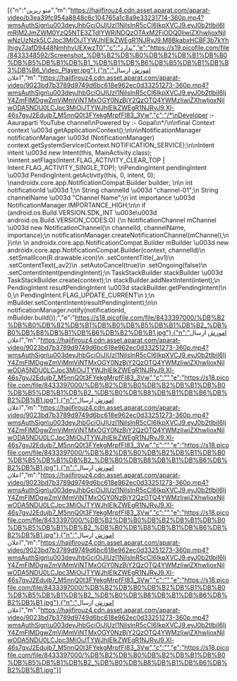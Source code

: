 [{"n":"منو زیرین","m":"https://hajifirouz4.cdn.asset.aparat.com/aparat-video/b3ea39fc954a8848c6c104765a1c8a9e33231714-360p.mp4?wmsAuthSign\u003deyJhbGciOiJIUzI1NiIsInR5cCI6IkpXVCJ9.eyJ0b2tlbiI6ImRjM2JmZWM0YzQ5NTE3ZTdlYWRiNDQzOTAxM2FiODQ0IiwiZXhwIjoxNjIwNzUzNzk5LCJpc3MiOiJTYWJhIElkZWEgR1NJRyJ9.M8BkabxHCBF3b7kYhIhigy7JafD9448NmhhvUEXwzT0","c":"ندارد","e":"https://s19.picofile.com/file/8433348592/Screenshot_%DB%B2%DB%B0%DB%B2%DB%B1%DB%B0%DB%B5%DB%B1%DB%B1_%DB%B1%DB%B6%DB%B5%DB%B1%DB%B3%DB%B6_Video_Player.jpg"},{"n":"اموزش ارسال اعلان","m":"https://hajifirouz4.cdn.asset.aparat.com/aparat-video/9023bd7b3789d9749d6bc618e962ec0d33251273-360p.mp4?wmsAuthSign\u003deyJhbGciOiJIUzI1NiIsInR5cCI6IkpXVCJ9.eyJ0b2tlbiI6IjY4ZmFlMDgwZmViMmViNTMxOGY0NzBjY2QzOTQ4YWMzIiwiZXhwIjoxNjIwODA5NDU0LCJpc3MiOiJTYWJhIElkZWEgR1NJRyJ9.Xl-46s7gvJ2Edujb7_M5nnQ0t3FYekgMrpfFI83_3Vw","c":"/*\nDeveloper :- Aauraparti YouTube channel\nPowered by :- Gopal\n*/\n\nfinal Context context \u003d getApplicationContext();\n\n\nNotificationManager notificationManager \u003d (NotificationManager) context.getSystemService(Context.NOTIFICATION_SERVICE);\n\nIntent intent \u003d new Intent(this, MainActivity.class); \nintent.setFlags(Intent.FLAG_ACTIVITY_CLEAR_TOP | Intent.FLAG_ACTIVITY_SINGLE_TOP); \nPendingIntent pendingIntent \u003d PendingIntent.getActivity(this, 0, intent, 0); \nandroidx.core.app.NotificationCompat.Builder builder; \n\n    int notificationId \u003d 1;\n    String channelId \u003d \"channel-01\";\n    String channelName \u003d \"Channel Name\";\n    int importance \u003d NotificationManager.IMPORTANCE_HIGH;\n\n    if (android.os.Build.VERSION.SDK_INT \u003e\u003d android.os.Build.VERSION_CODES.O) {\n        NotificationChannel mChannel \u003d new NotificationChannel(\n                channelId, channelName, importance);\n        notificationManager.createNotificationChannel(mChannel);\n    }\n\n  \n androidx.core.app.NotificationCompat.Builder mBuilder \u003d new androidx.core.app.NotificationCompat.Builder(context, channelId)\n            .setSmallIcon(R.drawable.icon)\n            .setContentTitle(_av1)\n            .setContentText(_av2)\n            .setAutoCancel(true)\n            .setOngoing(false)\n            .setContentIntent(pendingIntent);\n    TaskStackBuilder stackBuilder \u003d TaskStackBuilder.create(context);\n    stackBuilder.addNextIntent(intent);\n    PendingIntent resultPendingIntent \u003d stackBuilder.getPendingIntent(\n            0,\n            PendingIntent.FLAG_UPDATE_CURRENT\n    );\n    mBuilder.setContentIntent(resultPendingIntent);\n\n    notificationManager.notify(notificationId, mBuilder.build());","e":"https://s18.picofile.com/file/8433397000/%DB%B2%DB%B0%DB%B2%DB%B1%DB%B0%DB%B5%DB%B1%DB%B2_%DB%B0%DB%B8%DB%B1%DB%B6%DB%B2%DB%B1.jpg"},{"n":"اموزش ارسال اعلان","m":"https://hajifirouz4.cdn.asset.aparat.com/aparat-video/9023bd7b3789d9749d6bc618e962ec0d33251273-360p.mp4?wmsAuthSign\u003deyJhbGciOiJIUzI1NiIsInR5cCI6IkpXVCJ9.eyJ0b2tlbiI6IjY4ZmFlMDgwZmViMmViNTMxOGY0NzBjY2QzOTQ4YWMzIiwiZXhwIjoxNjIwODA5NDU0LCJpc3MiOiJTYWJhIElkZWEgR1NJRyJ9.Xl-46s7gvJ2Edujb7_M5nnQ0t3FYekgMrpfFI83_3Vw","c":"","e":"https://s18.picofile.com/file/8433397000/%DB%B2%DB%B0%DB%B2%DB%B1%DB%B0%DB%B5%DB%B1%DB%B2_%DB%B0%DB%B8%DB%B1%DB%B6%DB%B2%DB%B1.jpg"},{"n":"اموزش ارسال اعلان","m":"https://hajifirouz4.cdn.asset.aparat.com/aparat-video/9023bd7b3789d9749d6bc618e962ec0d33251273-360p.mp4?wmsAuthSign\u003deyJhbGciOiJIUzI1NiIsInR5cCI6IkpXVCJ9.eyJ0b2tlbiI6IjY4ZmFlMDgwZmViMmViNTMxOGY0NzBjY2QzOTQ4YWMzIiwiZXhwIjoxNjIwODA5NDU0LCJpc3MiOiJTYWJhIElkZWEgR1NJRyJ9.Xl-46s7gvJ2Edujb7_M5nnQ0t3FYekgMrpfFI83_3Vw","c":"","e":"https://s18.picofile.com/file/8433397000/%DB%B2%DB%B0%DB%B2%DB%B1%DB%B0%DB%B5%DB%B1%DB%B2_%DB%B0%DB%B8%DB%B1%DB%B6%DB%B2%DB%B1.jpg"},{"n":"اموزش ارسال اعلان","m":"https://hajifirouz4.cdn.asset.aparat.com/aparat-video/9023bd7b3789d9749d6bc618e962ec0d33251273-360p.mp4?wmsAuthSign\u003deyJhbGciOiJIUzI1NiIsInR5cCI6IkpXVCJ9.eyJ0b2tlbiI6IjY4ZmFlMDgwZmViMmViNTMxOGY0NzBjY2QzOTQ4YWMzIiwiZXhwIjoxNjIwODA5NDU0LCJpc3MiOiJTYWJhIElkZWEgR1NJRyJ9.Xl-46s7gvJ2Edujb7_M5nnQ0t3FYekgMrpfFI83_3Vw","c":"","e":"https://s18.picofile.com/file/8433397000/%DB%B2%DB%B0%DB%B2%DB%B1%DB%B0%DB%B5%DB%B1%DB%B2_%DB%B0%DB%B8%DB%B1%DB%B6%DB%B2%DB%B1.jpg"},{"n":"اموزش ارسال اعلان","m":"https://hajifirouz4.cdn.asset.aparat.com/aparat-video/9023bd7b3789d9749d6bc618e962ec0d33251273-360p.mp4?wmsAuthSign\u003deyJhbGciOiJIUzI1NiIsInR5cCI6IkpXVCJ9.eyJ0b2tlbiI6IjY4ZmFlMDgwZmViMmViNTMxOGY0NzBjY2QzOTQ4YWMzIiwiZXhwIjoxNjIwODA5NDU0LCJpc3MiOiJTYWJhIElkZWEgR1NJRyJ9.Xl-46s7gvJ2Edujb7_M5nnQ0t3FYekgMrpfFI83_3Vw","c":"","e":"https://s18.picofile.com/file/8433397000/%DB%B2%DB%B0%DB%B2%DB%B1%DB%B0%DB%B5%DB%B1%DB%B2_%DB%B0%DB%B8%DB%B1%DB%B6%DB%B2%DB%B1.jpg"},{"n":"اموزش ارسال اعلان","m":"https://hajifirouz4.cdn.asset.aparat.com/aparat-video/9023bd7b3789d9749d6bc618e962ec0d33251273-360p.mp4?wmsAuthSign\u003deyJhbGciOiJIUzI1NiIsInR5cCI6IkpXVCJ9.eyJ0b2tlbiI6IjY4ZmFlMDgwZmViMmViNTMxOGY0NzBjY2QzOTQ4YWMzIiwiZXhwIjoxNjIwODA5NDU0LCJpc3MiOiJTYWJhIElkZWEgR1NJRyJ9.Xl-46s7gvJ2Edujb7_M5nnQ0t3FYekgMrpfFI83_3Vw","c":"","e":"https://s18.picofile.com/file/8433397000/%DB%B2%DB%B0%DB%B2%DB%B1%DB%B0%DB%B5%DB%B1%DB%B2_%DB%B0%DB%B8%DB%B1%DB%B6%DB%B2%DB%B1.jpg"}]
